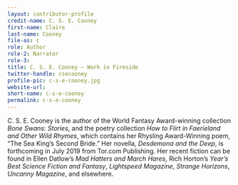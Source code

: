 ```yaml
---
layout: contributor-profile
credit-name: C. S. E. Cooney
first-name: Claire
last-name: Cooney
file-as: c
role: Author
role-2: Narrator
role-3:
title: C. S. E. Cooney — Work in Fireside
twitter-handle: csecooney
profile-pic: c-s-e-cooney.jpg
website-url:
short-name: c-s-e-cooney
permalink: c-s-e-cooney
---
```


C. S. E. Cooney is the author of the World Fantasy Award-winning collection _Bone Swans: Stories_, and the poetry collection _How to Flirt in Faerieland and Other Wild Rhymes_, which contains her Rhysling Award-Winning poem, “The Sea King’s Second Bride.” Her novella, _Desdemona and the Deep_, is forthcoming in July 2019 from Tor.com Publishing. Her recent fiction can be found in Ellen Datlow’s _Mad Hatters and March Hares_, Rich Horton’s _Year’s Best Science Fiction and Fantasy_, _Lightspeed Magazine_, _Strange Horizons_, _Uncanny Magazine_, and elsewhere.
